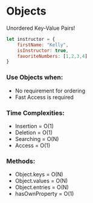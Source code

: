 # Objects

Unordered Key-Value Pairs!

```javascript
let instructor = {
    firstName: "Kelly",
    isInstructor: true,
    favoriteNumbers: [1,2,3,4]
}
```

### Use Objects when:

- No requirement for ordering
- Fast Access is required

### Time Complexities:

- Insertion   = O(1)
- Deletion    = O(1)
- Searching   = O(N)
- Access      = O(1)

### Methods:

- Object.keys     = O(N)
- Object.values   = O(N)
- Object.entries  = O(N)
- hasOwnProperty  = O(1)
